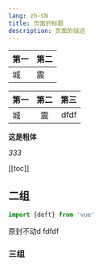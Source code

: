```yaml
---
lang: zh-CN
title: 页面的标题
description: 页面的描述
---
```



|第一|第二|
|---|---|
|城  |震  |


|第一|第二|第三|
|:---|:---:|---:|
|城  |震  |dfdf|

**这是粗体**

*333*

[[toc]]

## 二组


```ts
import {deft} from 'vue'
```








原封不动d
fdfdf
### 三组

